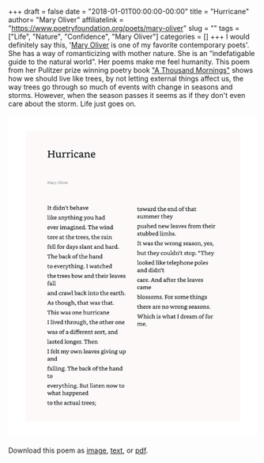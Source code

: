 +++
draft = false
date = "2018-01-01T00:00:00-00:00"
title = "Hurricane"
author= "Mary Oliver"
affiliatelink = "https://www.poetryfoundation.org/poets/mary-oliver"
slug = ""
tags = ["Life", "Nature", "Confidence", "Mary Oliver"]
categories = []
+++
I would definitely say this, '<a href="https://www.poetryfoundation.org/poets/mary-oliver" target="_blank">Mary Oliver</a> is one of my favorite contemporary poets'. She has a way of romanticizing with mother nature. She is an “indefatigable guide to the natural world”. Her poems make me feel humanity. This poem from her Pulitzer prize winning poetry book <a href="http://a.co/9z9oqUL" target="_blank">"A Thousand Mornings"</a> shows how we should live like trees, by not letting external things affect us, the way trees go through so much of events with change in seasons and storms. However, when the season passes it seems as if they don't even care about the storm. Life just goes on.

<img src="poetry/hurricane.jpeg" alt="uber" width="650px">

<p>Download this poem as <a href="poetry/hurricane.jpeg" download="hurricane--mary-oliver">image</a>, <a href="poetry/txt/Hurricane.txt" download="hurricane--mary-oliver">text</a>, or <a href="poetry/pdf/hurricane.pdf" download="hurricane--mary-oliver">pdf</a>.</p>
